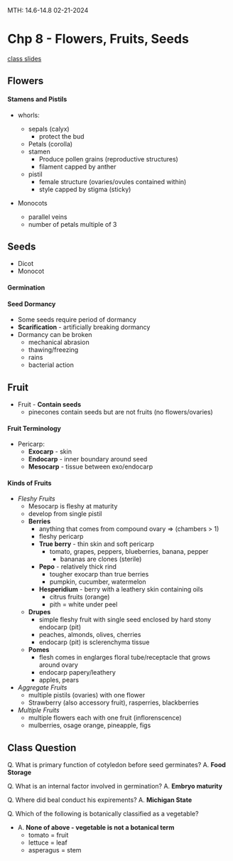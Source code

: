 MTH: 14.6-14.8 
02-21-2024

# Chp 8 - Flowers, Fruits, Seeds

[class slides](https://d2l.msu.edu/d2l/le/content/1856668/viewContent/15603837/View?ou=1856668)

## Flowers 

#### Stamens and Pistils

- whorls:
    - sepals (calyx)
        - protect the bud
    - Petals (corolla)
    - stamen
        - Produce pollen grains (reproductive structures)
        - filament capped by anther
    - pistil
        - female structure (ovaries/ovules contained within)
        - style capped by stigma (sticky)

- Monocots
    - parallel veins
    - number of petals multiple of 3

## Seeds

- Dicot
- Monocot

#### Germination

#### Seed Dormancy

- Some seeds require period of dormancy
- **Scarification** - artificially breaking dormancy
- Dormancy can be broken
    - mechanical abrasion
    - thawing/freezing
    - rains
    - bacterial action

## Fruit 

- Fruit - **Contain seeds**
    - pinecones contain seeds but are not fruits (no flowers/ovaries)

#### Fruit Terminology

- Pericarp:
    - **Exocarp** - skin
    - **Endocarp** - inner boundary around seed
    - **Mesocarp** - tissue between exo/endocarp

#### Kinds of Fruits

- *Fleshy Fruits*
    - Mesocarp is fleshy at maturity
    - develop from single pistil
    - **Berries**
        - anything that comes from compound ovary => (chambers > 1)
        - fleshy pericarp
        - **True berry** - thin skin and soft pericarp
            - tomato, grapes, peppers, blueberries, banana, pepper
                - bananas are clones (sterile)
        - **Pepo** - relatively thick rind
            - tougher exocarp than true berries
            - pumpkin, cucumber, watermelon
        - **Hesperidium** - berry with a leathery skin containing oils
            - citrus fruits (orange)
            - pith = white under peel
    - **Drupes**
        - simple fleshy fruit with single seed enclosed by hard stony endocarp (pit)
        - peaches, almonds, olives, cherries
        - endocarp (pit) is sclerenchyma tissue
    - **Pomes**
        - flesh comes in englarges floral tube/receptacle that grows around ovary
        - endocarp papery/leathery
        - apples, pears
- *Aggregate Fruits*
    - multiple pistils (ovaries) with one flower
    - Strawberry (also accessory fruit), rasperries, blackberries
- *Multiple Fruits*
    - multiple flowers each with one fruit (inflorenscence)
    - mulberries, osage orange, pineapple, figs

## Class Question

Q. What is primary function of cotyledon before seed germinates?
A. **Food Storage**

Q. What is an internal factor involved in germination?
A. **Embryo maturity**

Q. Where did beal conduct his expirements?
A. **Michigan State** 

Q. Which of the following is botanically classified as a vegetable? 
- A. **None of above - vegetable is not a botanical term**
    - tomato = fruit
    - lettuce = leaf
    - asperagus = stem
